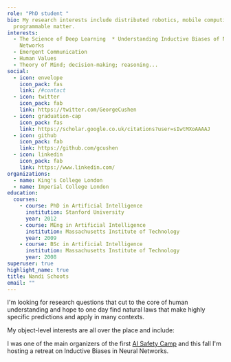 ```yaml
---
role: "PhD student "
bio: My research interests include distributed robotics, mobile computing and
  programmable matter.
interests:
  - The Science of Deep Learning  * Understanding Inductive Biases of Neural
    Networks
  - Emergent Communication
  - Human Values
  - Theory of Mind; decision-making; reasoning...
social:
  - icon: envelope
    icon_pack: fas
    link: /#contact
  - icon: twitter
    icon_pack: fab
    link: https://twitter.com/GeorgeCushen
  - icon: graduation-cap
    icon_pack: fas
    link: https://scholar.google.co.uk/citations?user=sIwtMXoAAAAJ
  - icon: github
    icon_pack: fab
    link: https://github.com/gcushen
  - icon: linkedin
    icon_pack: fab
    link: https://www.linkedin.com/
organizations:
  - name: King's College London
  - name: Imperial College London
education:
  courses:
    - course: PhD in Artificial Intelligence
      institution: Stanford University
      year: 2012
    - course: MEng in Artificial Intelligence
      institution: Massachusetts Institute of Technology
      year: 2009
    - course: BSc in Artificial Intelligence
      institution: Massachusetts Institute of Technology
      year: 2008
superuser: true
highlight_name: true
title: Nandi Schoots
email: ""
---
```

I'm looking for research questions that cut to the core of human understanding and hope to one day find natural laws that make highly specific predictions and apply in many contexts.

My object-level interests are all over the place and include:

I was one of the main organizers of the first [AI Safety Camp](https://aisafety.camp/) and this fall I'm hosting a retreat on Inductive Biases in Neural Networks.